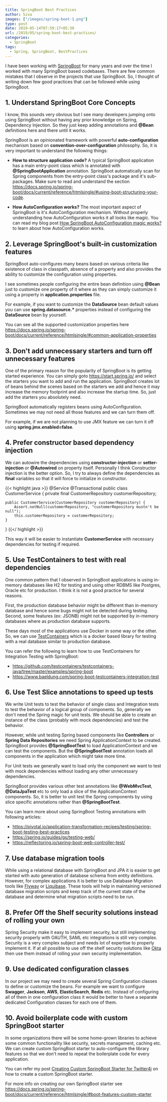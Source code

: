 ```yaml
---
title: SpringBoot Best Practices
author: Siva
images: ["/images/spring-boot-1.png"]
type: post
date: 2019-05-14T07:59:17+05:30
url: /2019/05/spring-boot-best-practices/
categories:
  - SpringBoot
tags:
  - Spring, SpringBoot, BestPractices
---
```


I have been working with [SpringBoot](https://spring.io/projects/spring-boot) for many years and over the time I worked with many SpringBoot based codebases.
There are few common mistakes that I observe in the projects that use SpringBoot. So, I thought of writing down few good practices that can be followed while using SpringBoot.

## 1. Understand SpringBoot Core Concepts
I know, this sounds very obvious but I see many developers jumping onto using SpringBoot without having any prior knowledge on Spring, Dependency Injection. So they just keep adding annotations and **@Bean** definitions here and there until it works.

SpringBoot is an opinionated framework with powerful **auto-configuration** mechanism based on **convention-over-configuration** philosophy. 
So, it is very important to understand the following things:

* **How to structure application code?**
A typical SpringBoot application has a main entry-point class which is annotated with **@SpringBootApplication** annotation. SpringBoot automatically scan for Spring components from the entry-point class's package and it's sub-packages.
Make sure to read and understand the section https://docs.spring.io/spring-boot/docs/current/reference/htmlsingle/#using-boot-structuring-your-code.

* **How AutoConfiguration works?** 
The most important aspect of SpringBoot is it's AutoConfiguration mechanism. Without properly understanding how AutoConfiguration works it all looks like magic. You can read my blog post [How SpringBoot AutoConfiguration magic works?](https://sivalabs.in/2016/03/how-springboot-autoconfiguration-magic/) to learn about how AutoConfiguration works.

## 2. Leverage SpringBoot's built-in customization features
SpringBoot auto-configures many beans based on various criteria like existence of class in classpath, absence of a property and also provides the ability to customize the configuration using properties.

I see sometimes people configuring the entire bean definition using **@Bean** just to customize one property of it where as they can simply customize it using a property in **application.properties** file.

For example, if you want to customize the **DataSource** bean default values you can use **spring.datasource.\*** properties instead of configuring the **DataSource** bean by yourself.

You can see all the supported customization properties here 
https://docs.spring.io/spring-boot/docs/current/reference/htmlsingle/#common-application-properties

## 3. Don't add unnecessary starters and turn off unnecessary features
One of the primary reason for the popularity of SpringBoot is its getting started experience. You can simply goto https://start.spring.io/ and select the starters you want to add and run the application. SpringBoot creates lot of beans behind the scenes based on the starters we add and hence it may increase the memory footprint and also increase the startup time. So, just add the starters you absolutely need.

SpringBoot automatically registers beans using AutoConfiguration. Sometimes we may not need all those features and we can turn them off. 

For example, if we are not planning to use JMX feature we can turn it off using **spring.jmx.enabled=false**.

## 4. Prefer constructor based dependency injection
We can autowire the dependencies using **constructor-injection** or **setter-injection** or **@Autowired** on property itself.
Personally I think Constructor injection is the better option. So, I try to always define the dependencies as **final** variables so that it will force to initialize in constructor.

{{< highlight java >}}
@Service
@Transactional
public class CustomerService {
    private final CustomerRepository customerRepository;

    public CustomerService(CustomerRepository customerRepository) {
        Assert.notNull(customerRepository, "customerRepository mustn't be null");
        this.customerRepository = customerRepository;
    }
}
{{</ highlight >}}

This way it will be easier to instantiate **CustomerService** with necessary dependencies for testing if required.

## 5. Use TestContainers to test with real dependencies
One common pattern that I observed in SpringBoot applications is using in-memory databases like H2 for testing and using other RDBMS like Postgres, Oracle etc for production. I think it is not a good practice for several reasons. 

First, the production database behavior might be different than in-memory database and hence some bugs might not be detected during testing. Second, some features (ex: JSONB) might not be supported by in-memory databases where as production database supports.

These days most of the applications use Docker in some way or the other. So, we can use [TestContainers](https://www.testcontainers.org/) which is a docker based library for testing with a real database similar to production database.

You can refer the following to learn how to use TestContainers for Integration Testing with SpringBoot:

* https://github.com/testcontainers/testcontainers-java/tree/master/examples/spring-boot
* https://www.baeldung.com/spring-boot-testcontainers-integration-test

## 6. Use Test Slice annotations to speed up tests
We write Unit tests to test the behavior of single class and Integration tests to test the behavior of a logical group of components. So, generally we don't need the Spring magic for unit tests. We should be able to create an instance of the class (probably with mock dependencies) and test the behavior.

However, while unit testing Spring based components like **Controllers** or **Spring Data Repositories** we need Spring ApplicationContext to be created. SpringBoot provides **@SpringBootTest** to load ApplicationContext and we can test the components. But the **@SpringBootTest** annotation loads all components in the application which might take more time. 

For Unit tests we generally want to load only the component we want to test with mock dependencies without loading any other unnecessary dependencies.

SpringBoot provides various other test annotations like **@WebMvcTest**, **@DataJpaTest** etc to only load a slice of the ApplicationContext components. So, it is better to unit test the Spring components by using slice specific annotations rather than **@SpringBootTest**.

You can learn more about using SpringBoot Testing annotations with following articles:

* https://pivotal.io/application-transformation-recipes/testing/spring-boot-testing-best-practices
* https://spring.io/guides/gs/testing-web/
* https://reflectoring.io/spring-boot-web-controller-test/

## 7. Use database migration tools
While using a relational database with SpringBoot and JPA it is easier to get started with auto generation of database schema from entity definitions. However, for complex applications it is better to use Database Migration tools like [Flyway](https://flywaydb.org/) or [Liquibase](https://www.liquibase.org/). These tools will help in maintaining versioned database migration scripts and keep track of the current state of the database and determine what migration scripts need to be run.

## 8. Prefer Off the Shelf security solutions instead of rolling your own
Spring Security make it easy to implement security, but still implementing security properly with OAUTH, SAML etc integrations is still very complex. Security is a very complex subject and needs lot of expertise to properly implement it. If at all possible to use off the shelf security solutions like [Okta](https://www.okta.com/) then use them instead of rolling your own security implementation.

## 9. Use dedicated configuration classes
In our project we may need to create several Spring Configuration classes to define or customize the beans. For example we want to configure **Swagger**, **Jackson**, **AWS**, **ElasticSearch**, **Redis** etc. Instead of configuring all of them in one configuration class it would be better to have a separate dedicated Configuration classes for each one of them.

## 10. Avoid boilerplate code with custom SpringBoot starter
In some organizations there will be some home-grown libraries to achieve some common functionality like security, secrets management, caching etc. We can create custom SpringBoot starter to auto-configure the library features so that we don't need to repeat the boilerplate code for every application. 

You can refer my post [Creating Custom SpringBoot Starter for Twitter4j](https://sivalabs.in/2016/04/creating-custom-springboot-starter-for/) on how to create a custom SpringBoot starter.

For more info on creating our own SpringBoot starter see https://docs.spring.io/spring-boot/docs/current/reference/htmlsingle/#boot-features-custom-starter

